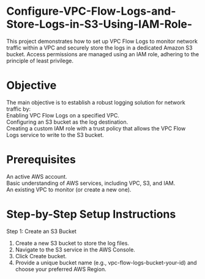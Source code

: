 # Configure-VPC-Flow-Logs-and-Store-Logs-in-S3-Using-IAM-Role-
This project demonstrates how to set up VPC Flow Logs to monitor network traffic within a VPC and securely store the logs in a dedicated Amazon S3 bucket. Access permissions are managed using an IAM role, adhering to the principle of least privilege.
# Objective
The main objective is to establish a robust logging solution for network traffic by:  
Enabling VPC Flow Logs on a specified VPC.  
Configuring an S3 bucket as the log destination.  
Creating a custom IAM role with a trust policy that allows the VPC Flow Logs service to write to the S3 bucket.  
# Prerequisites  
An active AWS account.  
Basic understanding of AWS services, including VPC, S3, and IAM.  
An existing VPC to monitor (or create a new one).  
# Step-by-Step Setup Instructions  
Step 1: Create an S3 Bucket     
1. Create a new S3 bucket to store the log files.  
2. Navigate to the S3 service in the AWS Console.  
3. Click Create bucket.  
4. Provide a unique bucket name (e.g., vpc-flow-logs-bucket-your-id) and choose your preferred AWS Region.
